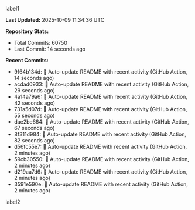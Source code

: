 
label1 
<!-- ACTIVITY_START -->
**Last Updated:** 2025-10-09 11:34:36 UTC

**Repository Stats:**
- Total Commits: 60750
- Last Commit: 14 seconds ago

**Recent Commits:**
- 9f64b134d: 🤖 Auto-update README with recent activity (GitHub Action, 14 seconds ago)
- acdad0933: 🤖 Auto-update README with recent activity (GitHub Action, 29 seconds ago)
- 4a14a79a6: 🤖 Auto-update README with recent activity (GitHub Action, 42 seconds ago)
- 731a5d07d: 🤖 Auto-update README with recent activity (GitHub Action, 55 seconds ago)
- dae2be664: 🤖 Auto-update README with recent activity (GitHub Action, 67 seconds ago)
- 8f311d984: 🤖 Auto-update README with recent activity (GitHub Action, 82 seconds ago)
- d56fc55e7: 🤖 Auto-update README with recent activity (GitHub Action, 2 minutes ago)
- 59cb30550: 🤖 Auto-update README with recent activity (GitHub Action, 2 minutes ago)
- d219aa7d6: 🤖 Auto-update README with recent activity (GitHub Action, 2 minutes ago)
- 3591e590e: 🤖 Auto-update README with recent activity (GitHub Action, 2 minutes ago)
<!-- ACTIVITY_END -->

label2
